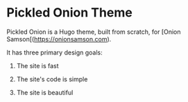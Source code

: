# Pickled Onion Theme

Pickled Onion is a Hugo theme, built from scratch, for [Onion
Samson[(https://onionsamson.com).

It has three primary design goals:

1. The site is fast

2. The site's code is simple

3. The site is beautiful
